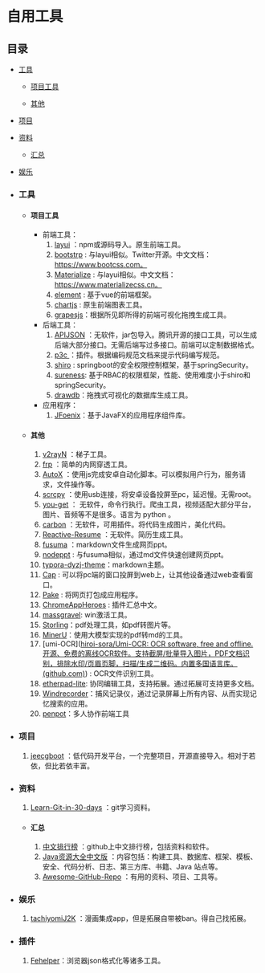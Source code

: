 



# 自用工具

## 目录

- [工具](#工具) 

  - [项目工具](#项目工具) 

  - [其他](#其他) 

- [项目](#项目) 
- [资料](#资料) 
  - [汇总](#汇总) 
- [娱乐](#娱乐) 



- ### 工具

  - #### 项目工具

    - 前端工具：
      1. [layui](https://github.com/layui/layui) ：npm或源码导入。原生前端工具。
      2. [bootstrp](https://github.com/twbs/bootstrap) : 与layui相似。Twitter开源。中文文档：https://www.bootcss.com。
      3. [Materialize](https://github.com/materializecss/materialize?tab=readme-ov-file) : 与layui相似。中文文档：https://www.materializecss.cn。
      4. [element](https://github.com/ElemeFE/element) : 基于vue的前端框架。
      5. [chartjs](https://chatgpt.com/c/d4d2b618-850c-47c8-af99-1121decfe307) : 原生前端图表工具。
      6. [grapesjs](https://github.com/GrapesJS/grapesjs)：根据所见即所得的前端可视化拖拽生成工具。
    - 后端工具：
      1. [APIJSON](https://github.com/Tencent/APIJSON) ：无软件，jar包导入。腾讯开源的接口工具，可以生成后端大部分接口。无需后端写过多接口。前端可以定制数据格式。
      2. [p3c ](https://github.com/alibaba/p3c) ：插件。根据编码规范文档来提示代码编写规范。
      3. [shiro](https://github.com/apache/shiro) : springboot的安全权限控制框架，基于springSecurity。
      4. [sureness](https://github.com/dromara/sureness): 基于RBAC的权限框架，性能、使用难度小于shiro和springSecurity。
      5. [drawdb](https://github.com/drawdb-io/drawdb)：拖拽式可视化的数据库生成工具。
    - 应用程序：
      1. [JFoenix](https://github.com/sshahine/JFoenix)：基于JavaFX的应用程序组件库。
  
    
  
  - #### 其他
    1. [v2rayN](https://github.com/2dust/v2rayN) ：梯子工具。
    2. [frp](https://github.com/fatedier/frp) ：简单的内网穿透工具。
    3. [AutoX](https://github.com/kkevsekk1/AutoX) ：使用js完成安卓自动化脚本。可以模拟用户行为，服务请求，文件操作等。
    4. [scrcpy](https://github.com/Genymobile/scrcpy) ：使用usb连接，将安卓设备投屏至pc，延迟慢。无需root。
    5. [you-get](https://github.com/soimort/you-get) ： 无软件，命令行执行。爬虫工具，视频适配大部分平台，图片、音频等不是很多。语言为 <font title="blue">python</font> 。
    6. [carbon](https://github.com/carbon-app/carbon) ：无软件，可用插件。将代码生成图片，美化代码。
    7. [Reactive-Resume](https://github.com/AmruthPillai/Reactive-Resume?tab=readme-ov-file) ：无软件。简历生成工具。
    8. [fusuma](https://github.com/hiroppy/fusuma) ：markdown文件生成网页ppt。
    9. [nodeppt](https://github.com/ksky521/nodeppt) : 与fusuma相似，通过md文件快速创建网页ppt。
    10. [typora-dyzj-theme](https://github.com/muggledy/typora-dyzj-theme)：markdown主题。
    11. [Cap](https://github.com/CapSoftware/Cap?tab=readme-ov-file) : 可以将pc端的窗口投屏到web上，让其他设备通过web查看窗口。
    12. [Pake](https://github.com/tw93/Pake) : 将网页打包成应用程序。
    13. [ChromeAppHeroes](https://github.com/zhaoolee/ChromeAppHeroes) : 插件汇总中文。
    14. [massgravel](https://github.com/massgravel/Microsoft-Activation-Scripts): win激活工具。
    15. [Storling](https://github.com/Stirling-Tools/Stirling-PDF)：pdf处理工具，如pdf转图片等。
    16. [MinerU](https://github.com/opendatalab/MinerU?tab=readme-ov-file)：使用大模型实现的pdf转md的工具。
    17. [umi-OCR]([hiroi-sora/Umi-OCR: OCR software, free and offline. 开源、免费的离线OCR软件。支持截屏/批量导入图片，PDF文档识别，排除水印/页眉页脚，扫描/生成二维码。内置多国语言库。 (github.com)](https://github.com/hiroi-sora/Umi-OCR)) : OCR文件识别工具。
    18. [etherpad-lite](https://github.com/ether/etherpad-lite): 协同编辑工具，支持拓展。通过拓展可支持更多文档。
    19. [Windrecorder](https://github.com/yuka-friends/Windrecorder?tab=readme-ov-file)：捕风记录仪，通过记录屏幕上所有内容、从而实现记忆搜索的应用。
    20. [penpot](https://github.com/penpot/penpot)：多人协作前端工具
  



- ### 项目

  1. [jeecgboot](https://github.com/jeecgboot/jeecg-boot) ：低代码开发平台，一个完整项目，开源直接导入。相对于若依，但比若依丰富。


- ### 资料

  1. [Learn-Git-in-30-days](https://github.com/doggy8088/Learn-Git-in-30-days) ：git学习资料。

  - #### 汇总

     1. [中文排行榜](https://github.com/GrowingGit/GitHub-Chinese-Top-Charts) ：github上中文排行榜，包括资料和软件。
     2. [Java资源大全中文版](https://github.com/jobbole/awesome-java-cn) ：内容包括：构建工具、数据库、框架、模板、安全、代码分析、日志、第三方库、书籍、Java 站点等。
     3. [Awesome-GitHub-Repo](https://github.com/Wechat-ggGitHub/Awesome-GitHub-Repo) ：有用的资料、项目、工具等。


- ### 娱乐

   1. [tachiyomiJ2K](https://github.com/Jays2Kings/tachiyomiJ2K) ：漫画集成app，但是拓展自带被ban。得自己找拓展。

- ### 插件

   1. [Fehelper](https://microsoftedge.microsoft.com/addons/detail/feolnkbgcbjmamimpfcnklggdcbgakhe)：浏览器json格式化等诸多工具。

